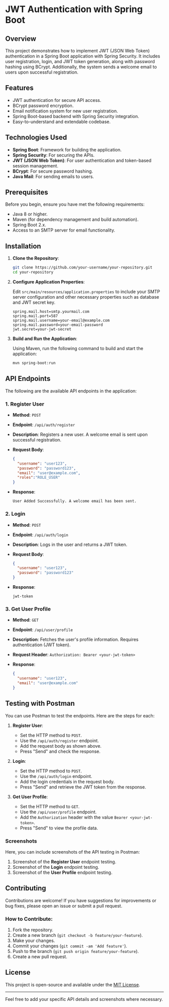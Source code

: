 # JWT Authentication with Spring Boot

## Overview

This project demonstrates how to implement JWT (JSON Web Token) authentication in a Spring Boot application with Spring Security. It includes user registration, login, and JWT token generation, along with password hashing using BCrypt. Additionally, the system sends a welcome email to users upon successful registration.

## Features

- JWT authentication for secure API access.
- BCrypt password encryption.
- Email notification system for new user registration.
- Spring Boot-based backend with Spring Security integration.
- Easy-to-understand and extendable codebase.

## Technologies Used

- **Spring Boot**: Framework for building the application.
- **Spring Security**: For securing the APIs.
- **JWT (JSON Web Token)**: For user authentication and token-based session management.
- **BCrypt**: For secure password hashing.
- **Java Mail**: For sending emails to users.

## Prerequisites

Before you begin, ensure you have met the following requirements:

- Java 8 or higher.
- Maven (for dependency management and build automation).
- Spring Boot 2.x.
- Access to an SMTP server for email functionality.

## Installation

1. **Clone the Repository**:

   ```bash
   git clone https://github.com/your-username/your-repository.git
   cd your-repository
   ```

2. **Configure Application Properties**:

   Edit `src/main/resources/application.properties` to include your SMTP server configuration and other necessary properties such as database and JWT secret key.

   ```properties
   spring.mail.host=smtp.yourmail.com
   spring.mail.port=587
   spring.mail.username=your-email@example.com
   spring.mail.password=your-email-password
   jwt.secret=your-jwt-secret
   ```

3. **Build and Run the Application**:

   Using Maven, run the following command to build and start the application:

   ```bash
   mvn spring-boot:run
   ```

## API Endpoints

The following are the available API endpoints in the application:

### 1. **Register User**

- **Method**: `POST`
- **Endpoint**: `/api/auth/register`
- **Description**: Registers a new user. A welcome email is sent upon successful registration.
- **Request Body**:

   ```json
   {
     "username": "user123",
     "password": "password123",
     "email": "user@example.com",
     "roles":"ROLE_USER"
   }
   ```

- **Response**:

   ```plaintext
   User Added Successfully. A welcome email has been sent.
   ```

### 2. **Login**

- **Method**: `POST`
- **Endpoint**: `/api/auth/login`
- **Description**: Logs in the user and returns a JWT token.
- **Request Body**:

   ```json
   {
     "username": "user123",
     "password": "password123"
   }
   ```

- **Response**:

   ```plaintext
   jwt-token
   ```

### 3. **Get User Profile**

- **Method**: `GET`
- **Endpoint**: `/api/user/profile`
- **Description**: Fetches the user's profile information. Requires authentication (JWT token).
- **Request Header**: `Authorization: Bearer <your-jwt-token>`

- **Response**:

   ```json
   {
     "username": "user123",
     "email": "user@example.com"
   }
   ```

## Testing with Postman

You can use Postman to test the endpoints. Here are the steps for each:

1. **Register User**: 

   - Set the HTTP method to `POST`.
   - Use the `/api/auth/register` endpoint.
   - Add the request body as shown above.
   - Press "Send" and check the response.

2. **Login**:

   - Set the HTTP method to `POST`.
   - Use the `/api/auth/login` endpoint.
   - Add the login credentials in the request body.
   - Press "Send" and retrieve the JWT token from the response.

3. **Get User Profile**:

   - Set the HTTP method to `GET`.
   - Use the `/api/user/profile` endpoint.
   - Add the `Authorization` header with the value `Bearer <your-jwt-token>`.
   - Press "Send" to view the profile data.

### Screenshots

Here, you can include screenshots of the API testing in Postman:

1. Screenshot of the **Register User** endpoint testing.
2. Screenshot of the **Login** endpoint testing.
3. Screenshot of the **User Profile** endpoint testing.

## Contributing

Contributions are welcome! If you have suggestions for improvements or bug fixes, please open an issue or submit a pull request.

### How to Contribute:

1. Fork the repository.
2. Create a new branch (`git checkout -b feature/your-feature`).
3. Make your changes.
4. Commit your changes (`git commit -am 'Add feature'`).
5. Push to the branch (`git push origin feature/your-feature`).
6. Create a new pull request.

## License

This project is open-source and available under the [MIT License](LICENSE).

---

Feel free to add your specific API details and screenshots where necessary.

